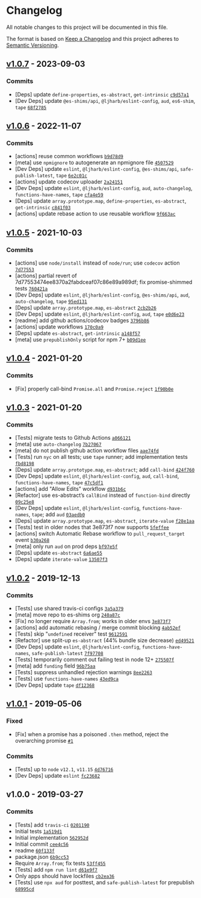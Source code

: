 # Changelog

All notable changes to this project will be documented in this file.

The format is based on [Keep a Changelog](https://keepachangelog.com/en/1.0.0/)
and this project adheres to [Semantic Versioning](https://semver.org/spec/v2.0.0.html).

## [v1.0.7](https://github.com/es-shims/Promise.allSettled/compare/v1.0.6...v1.0.7) - 2023-09-03

### Commits

- [Deps] update `define-properties`, `es-abstract`, `get-intrinsic` [`c9d57a1`](https://github.com/es-shims/Promise.allSettled/commit/c9d57a1775a44dcb4b924c4599104ca2197781eb)
- [Dev Deps] update `@es-shims/api`, `@ljharb/eslint-config`, `aud`, `es6-shim`, `tape` [`68f2785`](https://github.com/es-shims/Promise.allSettled/commit/68f27854b2ac4a9d6cdb58547e8e57df56377738)

## [v1.0.6](https://github.com/es-shims/Promise.allSettled/compare/v1.0.5...v1.0.6) - 2022-11-07

### Commits

- [actions] reuse common workflows [`b9d78d9`](https://github.com/es-shims/Promise.allSettled/commit/b9d78d97ac4e5f774985532d0dd8024e770f5174)
- [meta] use `npmignore` to autogenerate an npmignore file [`4507529`](https://github.com/es-shims/Promise.allSettled/commit/45075294f8ef95a75616396b3be4658d3baa4133)
- [Dev Deps] update `eslint`, `@ljharb/eslint-config`, `@es-shims/api`, `safe-publish-latest`, `tape` [`6e2c01c`](https://github.com/es-shims/Promise.allSettled/commit/6e2c01c998e790f2ae85639a861dd5a00f00cb81)
- [actions] update codecov uploader [`2a24151`](https://github.com/es-shims/Promise.allSettled/commit/2a2415155ee3941da4b9b10a014192f25218ed2e)
- [Dev Deps] update `eslint`, `@ljharb/eslint-config`, `aud`, `auto-changelog`, `functions-have-names`, `tape` [`cfa4e59`](https://github.com/es-shims/Promise.allSettled/commit/cfa4e5949060e22ca0880a68d712aea7788b8f34)
- [Deps] update `array.prototype.map`, `define-properties`, `es-abstract`, `get-intrinsic` [`c841f03`](https://github.com/es-shims/Promise.allSettled/commit/c841f039568e09383a747b8f33587181b801a235)
- [actions] update rebase action to use reusable workflow [`9f663ac`](https://github.com/es-shims/Promise.allSettled/commit/9f663ac6b78848d8a1a959b50ec2cef7858f8253)

## [v1.0.5](https://github.com/es-shims/Promise.allSettled/compare/v1.0.4...v1.0.5) - 2021-10-03

### Commits

- [actions] use `node/install` instead of `node/run`; use `codecov` action [`7d77553`](https://github.com/es-shims/Promise.allSettled/commit/7d77553474ee8370a2fabdceaf07c86e89a989df)
- [actions] partial revert of 7d77553474ee8370a2fabdceaf07c86e89a989df; fix promise-shimmed tests [`760421a`](https://github.com/es-shims/Promise.allSettled/commit/760421a9e6806655b85d3a757d49a4b1effbd4ea)
- [Dev Deps] update `eslint`, `@ljharb/eslint-config`, `@es-shims/api`, `aud`, `auto-changelog`, `tape` [`95ed131`](https://github.com/es-shims/Promise.allSettled/commit/95ed131ca0d15ecb6ec6c507ce43fdcc999f9380)
- [Deps] update `array.prototype.map`, `es-abstract` [`2cb2b26`](https://github.com/es-shims/Promise.allSettled/commit/2cb2b26b45fe8875acf948a752cc021e367eec5d)
- [Dev Deps] update `eslint`, `@ljharb/eslint-config`, `aud`, `tape` [`e0d6e23`](https://github.com/es-shims/Promise.allSettled/commit/e0d6e2317a068441b9b4b42a0f73cb844a6db05f)
- [readme] add github actions/codecov badges [`3796b86`](https://github.com/es-shims/Promise.allSettled/commit/3796b86abcc116c870088ff990ad030737e380e4)
- [actions] update workflows [`170c0a9`](https://github.com/es-shims/Promise.allSettled/commit/170c0a9a61bbc7099abeadabac62d922bdf384a1)
- [Deps] update `es-abstract`, `get-intrinsic` [`a148f57`](https://github.com/es-shims/Promise.allSettled/commit/a148f5735a63810c4146aad515a252f245bd91ba)
- [meta] use `prepublishOnly` script for npm 7+ [`b09d1ee`](https://github.com/es-shims/Promise.allSettled/commit/b09d1eece27d5ba08848998b79c6d0947d4803e4)

## [v1.0.4](https://github.com/es-shims/Promise.allSettled/compare/v1.0.3...v1.0.4) - 2021-01-20

### Commits

- [Fix] properly call-bind `Promise.all` and `Promise.reject` [`1f90b0e`](https://github.com/es-shims/Promise.allSettled/commit/1f90b0efc3208486709391ffe1dd16b79ca214d4)

## [v1.0.3](https://github.com/es-shims/Promise.allSettled/compare/v1.0.2...v1.0.3) - 2021-01-20

### Commits

- [Tests] migrate tests to Github Actions [`a066121`](https://github.com/es-shims/Promise.allSettled/commit/a0661218570a7815a5328e36ee5b2378e16820d2)
- [meta] use `auto-changelog` [`7b27067`](https://github.com/es-shims/Promise.allSettled/commit/7b270677baf74ddfedcf4869b869b44e89d30a28)
- [meta] do not publish github action workflow files [`aae74fd`](https://github.com/es-shims/Promise.allSettled/commit/aae74fd7c0a1abf9a9609d7fcd9755b3a8d2a364)
- [Tests] run `nyc` on all tests; use `tape` runner; add implementation tests [`fbd8198`](https://github.com/es-shims/Promise.allSettled/commit/fbd81984b88abb6fc2089e15090a4861f24642a8)
- [Deps] update `array.prototype.map`, `es-abstract`; add `call-bind` [`424f760`](https://github.com/es-shims/Promise.allSettled/commit/424f7606f6ec04aefd36e61dcd83ba1a96d04bbb)
- [Dev Deps] update `eslint`, `@ljharb/eslint-config`, `aud`, `call-bind`, `functions-have-names`, `tape` [`47c5df1`](https://github.com/es-shims/Promise.allSettled/commit/47c5df1ddb55ae59bf57dabf62b6030a92a2adc4)
- [actions] add "Allow Edits" workflow [`d931b6c`](https://github.com/es-shims/Promise.allSettled/commit/d931b6c00bab078e5562b7392374d48de9ffc1cd)
- [Refactor] use es-abstract’s `callBind` instead of `function-bind` directly [`09c25e8`](https://github.com/es-shims/Promise.allSettled/commit/09c25e81af2050ade7d4be35a522753422e7843a)
- [Dev Deps] update `eslint`, `@ljharb/eslint-config`, `functions-have-names`, `tape`; add `aud` [`03aedb0`](https://github.com/es-shims/Promise.allSettled/commit/03aedb0e6365f0ea6f76a373148f3e1ed2c6e8a2)
- [Deps] update `array.prototype.map`, `es-abstract`, `iterate-value` [`f28e1aa`](https://github.com/es-shims/Promise.allSettled/commit/f28e1aa6a83d201de8a81862890c713f60c1680c)
- [Tests] test in older nodes that 3e873f7 now supports [`5feffee`](https://github.com/es-shims/Promise.allSettled/commit/5feffeecb8d9a535cd24f6563023f841a455ebee)
- [actions] switch Automatic Rebase workflow to `pull_request_target` event [`b30a268`](https://github.com/es-shims/Promise.allSettled/commit/b30a2686337efa13454ce754c32287b4aec11bdf)
- [meta] only run `aud` on prod deps [`bf97e5f`](https://github.com/es-shims/Promise.allSettled/commit/bf97e5fad6e5ab554ec8780d1a5f0d955dbce4e4)
- [Deps] update `es-abstract` [`6a6ae55`](https://github.com/es-shims/Promise.allSettled/commit/6a6ae556058aba575b8cd335618f846b3c1fe8c8)
- [Deps] update `iterate-value` [`13507f3`](https://github.com/es-shims/Promise.allSettled/commit/13507f3b7b87de8b26ea3cd0d40949c8c9747f77)

## [v1.0.2](https://github.com/es-shims/Promise.allSettled/compare/v1.0.1...v1.0.2) - 2019-12-13

### Commits

- [Tests] use shared travis-ci configs [`3a5a379`](https://github.com/es-shims/Promise.allSettled/commit/3a5a379ad6da1a7fe988e8e1eb708be4f7abb008)
- [meta] move repo to es-shims org [`240a87c`](https://github.com/es-shims/Promise.allSettled/commit/240a87c480ab7a3119c192476c6317d5f5ce59e2)
- [Fix] no longer require `Array.from`; works in older envs [`3e873f7`](https://github.com/es-shims/Promise.allSettled/commit/3e873f78e15b275d6e10db12ac6cde1716be2f60)
- [actions] add automatic rebasing / merge commit blocking [`4ab52ef`](https://github.com/es-shims/Promise.allSettled/commit/4ab52efa9466c535cd15a1bcb54b3250c989b174)
- [Tests] skip "`undefined` receiver" test [`9612591`](https://github.com/es-shims/Promise.allSettled/commit/96125915f35386940fce8eb52331346ffe3b45d6)
- [Refactor] use split-up `es-abstract` (44% bundle size decrease) [`ed49521`](https://github.com/es-shims/Promise.allSettled/commit/ed49521b2f03a4a63ef0e15a017dc973217d03bb)
- [Dev Deps] update `eslint`, `@ljharb/eslint-config`, `functions-have-names`, `safe-publish-latest` [`7f97708`](https://github.com/es-shims/Promise.allSettled/commit/7f977086e2f685d29d1ae821b4083c9b4e1256d8)
- [Tests] temporarily comment out failing test in node 12+ [`275507f`](https://github.com/es-shims/Promise.allSettled/commit/275507f89a3c672acd867cbe7432c0c08f0abef9)
- [meta] add `funding` field [`96b75aa`](https://github.com/es-shims/Promise.allSettled/commit/96b75aab5a8bb3586303baafe462b4b4114fb2da)
- [Tests] suppress unhandled rejection warnings [`8ee2263`](https://github.com/es-shims/Promise.allSettled/commit/8ee226357bb92417ac5d596abaa86cc600c97aa1)
- [Tests] use `functions-have-names` [`43ed9ca`](https://github.com/es-shims/Promise.allSettled/commit/43ed9ca63e41795c8f96764da33dee3d11fa533a)
- [Dev Deps] update `tape` [`df12368`](https://github.com/es-shims/Promise.allSettled/commit/df123681fd26b8b18d0f89aa56e57d927fd63bc6)

## [v1.0.1](https://github.com/es-shims/Promise.allSettled/compare/v1.0.0...v1.0.1) - 2019-05-06

### Fixed

- [Fix] when a promise has a poisoned `.then` method, reject the overarching promise [`#1`](https://github.com/es-shims/Promise.allSettled/issues/1)

### Commits

- [Tests] up to `node` `v12.1`, `v11.15` [`4d76716`](https://github.com/es-shims/Promise.allSettled/commit/4d76716fc0a002af216962d177bd197688b27e1f)
- [Dev Deps] update `eslint` [`fc23682`](https://github.com/es-shims/Promise.allSettled/commit/fc23682b807812ab5288d9a100b60f735f41f089)

## v1.0.0 - 2019-03-27

### Commits

- [Tests] add `travis-ci` [`0201190`](https://github.com/es-shims/Promise.allSettled/commit/02011908060b52218b21b04c88d85fb521f09c93)
- Initial tests [`1a519d1`](https://github.com/es-shims/Promise.allSettled/commit/1a519d1f7ae673a4b109baa81fa02fdd95bd5788)
- Initial implementation [`562952d`](https://github.com/es-shims/Promise.allSettled/commit/562952d201c3d0c43b8549c6399cf56555125983)
- Initial commit [`cee4c56`](https://github.com/es-shims/Promise.allSettled/commit/cee4c561deba91556b697d329149bfd9c32c7927)
- readme [`60f133f`](https://github.com/es-shims/Promise.allSettled/commit/60f133f4b11d15b479b0c8d5de634005e4992ede)
- package.json [`6b9cc53`](https://github.com/es-shims/Promise.allSettled/commit/6b9cc53e884da0847bebea738bfbb93d2993f060)
- Require `Array.from`; fix tests [`53ff455`](https://github.com/es-shims/Promise.allSettled/commit/53ff455a67d06f86b250e4584d3de417c1937966)
- [Tests] add `npm run lint` [`d61e9f7`](https://github.com/es-shims/Promise.allSettled/commit/d61e9f79ef7df73eb55caa95f552aea09559574e)
- Only apps should have lockfiles [`cb2ea36`](https://github.com/es-shims/Promise.allSettled/commit/cb2ea3689931a5a4502e5f771347cff6919a0305)
- [Tests] use `npx aud` for posttest, and `safe-publish-latest` for prepublish [`68995cd`](https://github.com/es-shims/Promise.allSettled/commit/68995cdf499a3d6e124c76e4e31c1daa55387c46)
